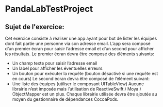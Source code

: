 # PandaLabTestProject


## Sujet de l'exercice:
Cet exercice consiste à réaliser une app ayant pour but de lister les équipes dont fait partie une personne via son adresse email.
L’app sera composé d’un premier écran pour saisir l’adresse email et d’un second pour afficher les résultats.
Le premier écran devra être composé des éléments suivants:
- Un champ texte pour saisir l’adresse email
- Un label pour afficher les éventuelles erreurs
- Un bouton pour exécuter la requête (bouton désactivé si une requête est en cours)
Le second écran devra être composé de l’élément suivant:
- Une liste des équipes (utiliser le composant UITableView)
Aucune librairie n’est imposée mais l’utilisation de ​ReactiveSwift​ / ​Moya​ / ​ObjectMapper​ est un plus.
Chaque librairie utilisée devra être ajoutée au moyen du gestionnaire de dépendances CocoaPods​.
